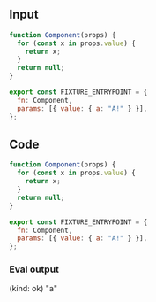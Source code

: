 
## Input

```javascript
function Component(props) {
  for (const x in props.value) {
    return x;
  }
  return null;
}

export const FIXTURE_ENTRYPOINT = {
  fn: Component,
  params: [{ value: { a: "A!" } }],
};

```

## Code

```javascript
function Component(props) {
  for (const x in props.value) {
    return x;
  }
  return null;
}

export const FIXTURE_ENTRYPOINT = {
  fn: Component,
  params: [{ value: { a: "A!" } }],
};

```
      
### Eval output
(kind: ok) "a"